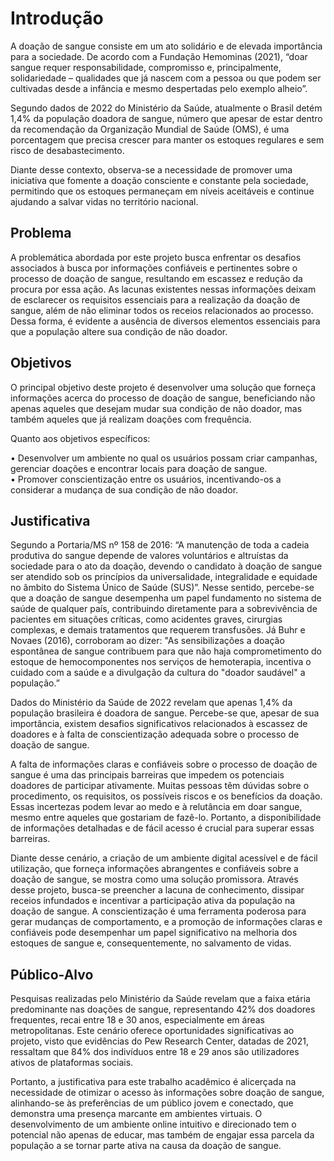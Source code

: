 # Introdução

A doação de sangue consiste em um ato solidário e de elevada importância para a sociedade. De acordo com a Fundação Hemominas (2021), “doar sangue requer responsabilidade, compromisso e, principalmente, solidariedade – qualidades que já nascem com a pessoa ou que podem ser cultivadas desde a infância e mesmo despertadas pelo exemplo alheio”.  

Segundo dados de 2022 do Ministério da Saúde, atualmente o Brasil detém 1,4% da população doadora de sangue, número que apesar de estar dentro da recomendação da Organização Mundial de Saúde (OMS), é uma porcentagem que precisa crescer para manter os estoques regulares e sem risco de desabastecimento. 

Diante desse contexto, observa-se a necessidade de promover uma iniciativa que fomente a doação consciente e constante pela sociedade, permitindo que os estoques permaneçam em níveis aceitáveis e continue ajudando a salvar vidas no território nacional. 

## Problema

A problemática abordada por este projeto busca enfrentar os desafios associados à busca por informações confiáveis e pertinentes sobre o processo de doação de sangue, resultando em escassez e redução da procura por essa ação. As lacunas existentes nessas informações deixam de esclarecer os requisitos essenciais para a realização da doação de sangue, além de não eliminar todos os receios relacionados ao processo. Dessa forma, é evidente a ausência de diversos elementos essenciais para que a população altere sua condição de não doador.


## Objetivos

O principal objetivo deste projeto é desenvolver uma solução que forneça informações acerca do processo de doação de sangue, beneficiando não apenas aqueles que desejam mudar sua condição de não doador, mas também aqueles que já realizam doações com frequência.

Quanto aos objetivos específicos:

• Desenvolver um ambiente no qual os usuários possam criar campanhas, gerenciar doações e encontrar locais para doação de sangue.    
• Promover conscientização entre os usuários, incentivando-os a considerar a mudança de sua condição de não doador.


## Justificativa

Segundo a Portaria/MS nº 158 de 2016:
“A manutenção de toda a cadeia produtiva do sangue depende de valores voluntários e altruístas da sociedade para o ato da doação, devendo o candidato à doação de sangue ser atendido sob os princípios da universalidade, integralidade e equidade no âmbito do Sistema Único de Saúde (SUS)”.
Nesse sentido, percebe-se que a doação de sangue desempenha um papel fundamento no sistema de saúde de qualquer país, contribuindo diretamente para a sobrevivência de pacientes em situações críticas, como acidentes graves, cirurgias complexas, e demais tratamentos que requerem transfusões. Já Buhr e Novaes (2016), corroboram ao dizer:
"As sensibilizações a doação espontânea de sangue contribuem para que não haja comprometimento do estoque de hemocomponentes nos serviços de hemoterapia, incentiva o cuidado com a saúde e a divulgação da cultura do "doador saudável" a população.”

Dados do Ministério da Saúde de 2022 revelam que apenas 1,4% da população brasileira é doadora de sangue. Percebe-se que, apesar de sua importância, existem desafios significativos relacionados à escassez de doadores e à falta de conscientização adequada sobre o processo de doação de sangue.

A falta de informações claras e confiáveis sobre o processo de doação de sangue é uma das principais barreiras que impedem os potenciais doadores de participar ativamente. Muitas pessoas têm dúvidas sobre o procedimento, os requisitos, os possíveis riscos e os benefícios da doação. Essas incertezas podem levar ao medo e à relutância em doar sangue, mesmo entre aqueles que gostariam de fazê-lo. Portanto, a disponibilidade de informações detalhadas e de fácil acesso é crucial para superar essas barreiras.

Diante desse cenário, a criação de um ambiente digital acessível e de fácil utilização, que forneça informações abrangentes e confiáveis sobre a doação de sangue, se mostra como uma solução promissora. Através desse projeto, busca-se preencher a lacuna de conhecimento, dissipar receios infundados e incentivar a participação ativa da população na doação de sangue. A conscientização é uma ferramenta poderosa para gerar mudanças de comportamento, e a promoção de informações claras e confiáveis pode desempenhar um papel significativo na melhoria dos estoques de sangue e, consequentemente, no salvamento de vidas.


## Público-Alvo

Pesquisas realizadas pelo Ministério da Saúde revelam que a faixa etária predominante nas doações de sangue, representando 42% dos doadores frequentes, recai entre 18 e 30 anos, especialmente em áreas metropolitanas. Este cenário oferece oportunidades significativas ao projeto, visto que evidências do Pew Research Center, datadas de 2021, ressaltam que 84% dos indivíduos entre 18 e 29 anos são utilizadores ativos de plataformas sociais. 

Portanto, a justificativa para este trabalho acadêmico é alicerçada na necessidade de otimizar o acesso às informações sobre doação de sangue, alinhando-se às preferências de um público jovem e conectado, que demonstra uma presença marcante em ambientes virtuais. O desenvolvimento de um ambiente online intuitivo e direcionado tem o potencial não apenas de educar, mas também de engajar essa parcela da população a se tornar parte ativa na causa da doação de sangue. 
